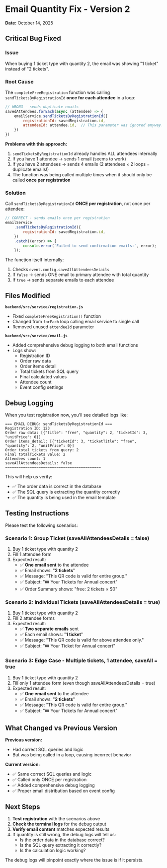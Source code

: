# Email Quantity Fix - Version 2

**Date:** October 14, 2025

## Critical Bug Fixed

### Issue
When buying 1 ticket type with quantity 2, the email was showing "1 ticket" instead of "2 tickets".

### Root Cause
The `completeFreeRegistration` function was calling `sendTicketsByRegistrationId` **once for each attendee** in a loop:

```javascript
// WRONG - sends duplicate emails
savedAttendees.forEach(async (attendee) => {
    emailService.sendTicketsByRegistrationId({
        registrationId: savedRegistration.id,
        attendeeId: attendee.id,  // This parameter was ignored anyway!
    })
})
```

**Problems with this approach:**
1. `sendTicketsByRegistrationId` already handles ALL attendees internally
2. If you have 1 attendee → sends 1 email (seems to work)
3. If you have 2 attendees → sends 4 emails (2 attendees × 2 loops = duplicate emails!)
4. The function was being called multiple times when it should only be called **once per registration**

### Solution
Call `sendTicketsByRegistrationId` **ONCE per registration**, not once per attendee:

```javascript
// CORRECT - sends emails once per registration
emailService
    .sendTicketsByRegistrationId({
        registrationId: savedRegistration.id,
    })
    .catch((error) => {
        console.error(`Failed to send confirmation emails:`, error);
    });
```

The function itself internally:
1. Checks `event.config.saveAllAttendeesDetails`
2. If `false` → sends ONE email to primary attendee with total quantity
3. If `true` → sends separate emails to each attendee

## Files Modified

**`backend/src/service/registration.js`**
- Fixed `completeFreeRegistration()` function
- Changed from `forEach` loop calling email service to single call
- Removed unused `attendeeId` parameter

**`backend/src/service/email.js`**
- Added comprehensive debug logging to both email functions
- Logs show:
  - Registration ID
  - Order raw data
  - Order items detail
  - Total tickets from SQL query
  - Final calculated values
  - Attendee count
  - Event config settings

## Debug Logging

When you test registration now, you'll see detailed logs like:

```
=== EMAIL DEBUG: sendTicketsByRegistrationId ===
Registration ID: 123
Order raw data: [{"title": "free", "quantity": 2, "ticketId": 3, "unitPrice": 0}]
Order items_detail: [{"ticketId": 3, "ticketTitle": "free", "quantity": 2, "unitPrice": 0}]
Order total_tickets from query: 2
Final totalTickets value: 2
Attendees count: 1
saveAllAttendeesDetails: false
===========================================
```

This will help us verify:
- ✅ The order data is correct in the database
- ✅ The SQL query is extracting the quantity correctly
- ✅ The quantity is being used in the email template

## Testing Instructions

Please test the following scenarios:

### Scenario 1: Group Ticket (saveAllAttendeesDetails = false)
1. Buy 1 ticket type with quantity 2
2. Fill 1 attendee form
3. Expected result:
   - ✅ **One email sent** to the attendee
   - ✅ Email shows: "**2 tickets**"
   - ✅ Message: "This QR code is valid for entire group."
   - ✅ Subject: "🎟️ Your Tickets for Annual concert"
   - ✅ Order Summary shows: "free: 2 tickets × $0"

### Scenario 2: Individual Tickets (saveAllAttendeesDetails = true)
1. Buy 1 ticket type with quantity 2
2. Fill 2 attendee forms
3. Expected result:
   - ✅ **Two separate emails** sent
   - ✅ Each email shows: "**1 ticket**"
   - ✅ Message: "This QR code is valid for above attendee only."
   - ✅ Subject: "🎟️ Your Ticket for Annual concert"

### Scenario 3: Edge Case - Multiple tickets, 1 attendee, saveAll = true
1. Buy 1 ticket type with quantity 2
2. Fill only 1 attendee form (even though saveAllAttendeesDetails = true)
3. Expected result:
   - ✅ **One email sent** to the attendee
   - ✅ Email shows: "**2 tickets**"
   - ✅ Message: "This QR code is valid for entire group."
   - ✅ Subject: "🎟️ Your Tickets for Annual concert"

## What Changed vs Previous Version

**Previous version:**
- Had correct SQL queries and logic
- But was being called in a loop, causing incorrect behavior

**Current version:**
- ✅ Same correct SQL queries and logic
- ✅ Called only ONCE per registration
- ✅ Added comprehensive debug logging
- ✅ Proper email distribution based on event config

## Next Steps

1. **Test registration** with the scenarios above
2. **Check the terminal logs** for the debug output
3. **Verify email content** matches expected results
4. If quantity is still wrong, the debug logs will tell us:
   - Is the order data in the database correct?
   - Is the SQL query extracting it correctly?
   - Is the calculation logic working?

The debug logs will pinpoint exactly where the issue is if it persists.

